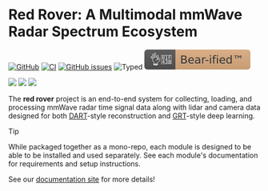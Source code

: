 # Red Rover: A Multimodal mmWave Radar Spectrum Ecosystem

[![GitHub](https://img.shields.io/github/license/RadarML/red-rover)](https://github.com/RadarML/red-rover)
[![CI](https://github.com/RadarML/red-rover/actions/workflows/ci.yml/badge.svg)](https://github.com/RadarML/red-rover/actions/workflows/ci.yml)
[![GitHub issues](https://img.shields.io/github/issues/RadarML/red-rover)](https://github.com/RadarML/red-rover/issues)
![Typed](https://img.shields.io/badge/types-typed-limegreen)
[![bear-ified](https://raw.githubusercontent.com/beartype/beartype-assets/main/badge/bear-ified.svg)](https://beartype.readthedocs.io)

<img src="https://radarml.github.io/red-rover/duck.jpg" style="width: 30%"></img>
<img src="https://radarml.github.io/red-rover/roverc/images/rover-front.jpg" style="width: 30%"></img>
<img src="https://radarml.github.io/red-rover/roverc/images/rover-back.jpg" style="width: 30%"></img>

The **red rover** project is an end-to-end system for collecting, loading, and processing mmWave radar time signal data along with lidar and camera data designed for both [DART](https://wiselabcmu.github.io/dart/)-style reconstruction and [GRT](https://wiselabcmu.github.io/grt/)-style deep learning.

> [!TIP]
> While packaged together as a mono-repo, each module is designed to be able to be installed and used separately. See each module's documentation for requirements and setup instructions.

See our [documentation site](https://radarml.github.io/red-rover/) for more details!
